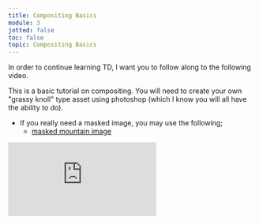 ```yaml
---
title: Compositing Basics
module: 3
jotted: false
toc: false
topic: Compositing Basics
---
```


In order to continue learning TD, I want you to follow along to the following video.

This is a basic tutorial on compositing. You will need to create your own "grassy knoll" type asset using photoshop (which I know you will all have the ability to do).

- If you really need a masked image, you may use the following;
	- [masked mountain image](https://github.com/Montana-Media-Arts/340-interactive-art/raw/master/resources-for-students/mountains-masked.png)

<div class="embed-responsive embed-responsive-16by9"><iframe class="embed-responsive-item" src="https://www.youtube.com/embed/T2Y7cax-E6w" frameborder="0" allow="accelerometer; autoplay; encrypted-media; gyroscope; picture-in-picture" allowfullscreen></iframe></div>
